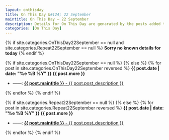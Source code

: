 ```yaml
---
layout: onthisday
title: On This Day &#124; 22 September
maintitle: On This Day — 22 September
description: Details for On This Day are genarated by the posts added to the website so the content is subject to changes/updates over time.
categories: [On This Day]
---
```


{% if site.categories.OnThisDay22September == null and site.categories.Repeat22September == null %}
<strong>Sorry no known details for today</strong>
{% endif %}

{% if site.categories.OnThisDay22September == null %}
{% else %}
{% for post in site.categories.OnThisDay22September reversed %}
<strong>{{ post.date | date: "%e %B %Y" }} {{ post.more }}</strong>
<ul>
<li> ——: <a href="{{ post.url }}"><strong>{{ post.maintitle }}</strong> - {{ post.post_description }}</a></li>
</ul>
{% endfor %}
{% endif %}

{% if site.categories.Repeat22September == null %}
{% else %}
{% for post in site.categories.Repeat22September reversed %}
<strong>{{ post.date | date: "%e %B %Y" }} {{ post.more }}</strong>
<ul>
<li> ——: <a href="{{ post.url }}"><strong>{{ post.maintitle }}</strong> - {{ post.post_description }}</a></li>
</ul>
{% endfor %}
{% endif %}
